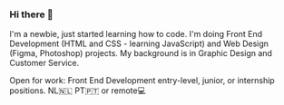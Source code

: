 ### Hi there 👋

I'm a newbie, just started learning how to code. I'm doing Front End Development (HTML and CSS - learning JavaScript) and Web Design (Figma, Photoshop) projects.
My background is in Graphic Design and Customer Service.

Open for work: Front End Development entry-level, junior, or internship positions. NL:netherlands: PT:portugal: or remote:computer:
